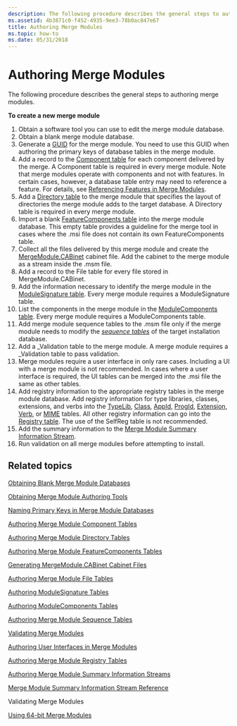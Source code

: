 ```yaml
---
description: The following procedure describes the general steps to authoring merge modules.
ms.assetid: 4b3871c0-f452-4935-9ee3-78b0ac847e67
title: Authoring Merge Modules
ms.topic: how-to
ms.date: 05/31/2018
---
```


# Authoring Merge Modules

The following procedure describes the general steps to authoring merge modules.

**To create a new merge module**

1.  Obtain a software tool you can use to edit the merge module database.
2.  Obtain a blank merge module database.
3.  Generate a [GUID](guid.md) for the merge module. You need to use this GUID when authoring the primary keys of database tables in the merge module.
4.  Add a record to the [Component table](component-table.md) for each component delivered by the merge. A Component table is required in every merge module. Note that merge modules operate with components and not with features. In certain cases, however, a database table entry may need to reference a feature. For details, see [Referencing Features in Merge Modules](referencing-features-in-merge-modules.md).
5.  Add a [Directory table](directory-table.md) to the merge module that specifies the layout of directories the merge module adds to the target database. A Directory table is required in every merge module.
6.  Import a blank [FeatureComponents table](featurecomponents-table.md) into the merge module database. This empty table provides a guideline for the merge tool in cases where the .msi file does not contain its own FeatureComponents table.
7.  Collect all the files delivered by this merge module and create the [MergeModule.CABinet](mergemodule-cabinet.md) cabinet file. Add the cabinet to the merge module as a stream inside the .msm file.
8.  Add a record to the File table for every file stored in MergeModule.CABinet.
9.  Add the information necessary to identify the merge module in the [ModuleSignature table](modulesignature-table.md). Every merge module requires a ModuleSignature table.
10. List the components in the merge module in the [ModuleComponents table](modulecomponents-table.md). Every merge module requires a ModuleComponents table.
11. Add merge module sequence tables to the .msm file only if the merge module needs to modify the [*sequence tables*](s-gly.md) of the target installation database.
12. Add a \_Validation table to the merge module. A merge module requires a \_Validation table to pass validation.
13. Merge modules require a user interface in only rare cases. Including a UI with a merge module is not recommended. In cases where a user interface is required, the UI tables can be merged into the .msi file the same as other tables.
14. Add registry information to the appropriate registry tables in the merge module database. Add registry information for type libraries, classes, extensions, and verbs into the [TypeLib](typelib-table.md), [Class](class-table.md), [AppId](appid-table.md), [ProgId](progid-table.md), [Extension](extension-table.md), [Verb](verb-table.md), or [MIME](mime-table.md) tables. All other registry information can go into the [Registry table](registry-table.md). The use of the SelfReg table is not recommended.
15. Add the summary information to the [Merge Module Summary Information Stream](merge-module-summary-information-stream-reference.md).
16. Run validation on all merge modules before attempting to install.

## Related topics

<dl> <dt>

[Obtaining Blank Merge Module Databases](obtaining-blank-merge-module-databases.md)
</dt> <dt>

[Obtaining Merge Module Authoring Tools](obtaining-merge-module-authoring-tools.md)
</dt> <dt>

[Naming Primary Keys in Merge Module Databases](naming-primary-keys-in-merge-module-databases.md)
</dt> <dt>

[Authoring Merge Module Component Tables](authoring-merge-module-component-tables.md)
</dt> <dt>

[Authoring Merge Module Directory Tables](authoring-merge-module-directory-tables.md)
</dt> <dt>

[Authoring Merge Module FeatureComponents Tables](authoring-merge-module-featurecomponents-tables.md)
</dt> <dt>

[Generating MergeModule.CABinet Cabinet Files](generating-mergemodule-cabinet-cabinet-files.md)
</dt> <dt>

[Authoring Merge Module File Tables](authoring-merge-module-file-tables.md)
</dt> <dt>

[Authoring ModuleSignature Tables](authoring-modulesignature-tables.md)
</dt> <dt>

[Authoring ModuleComponents Tables](authoring-modulecomponents-tables.md)
</dt> <dt>

[Authoring Merge Module Sequence Tables](authoring-merge-module-sequence-tables.md)
</dt> <dt>

[Validating Merge Modules](validating-merge-modules.md)
</dt> <dt>

[Authoring User Interfaces in Merge Modules](authoring-user-interfaces-in-merge-modules.md)
</dt> <dt>

[Authoring Merge Module Registry Tables](authoring-merge-module-registry-tables.md)
</dt> <dt>

[Authoring Merge Module Summary Information Streams](authoring-merge-module-summary-information-streams.md)
</dt> <dt>

[Merge Module Summary Information Stream Reference](merge-module-summary-information-stream-reference.md)
</dt> <dt>

Validating Merge Modules
</dt> <dt>

[Using 64-bit Merge Modules](using-64-bit-merge-modules.md)
</dt> </dl>

 

 



